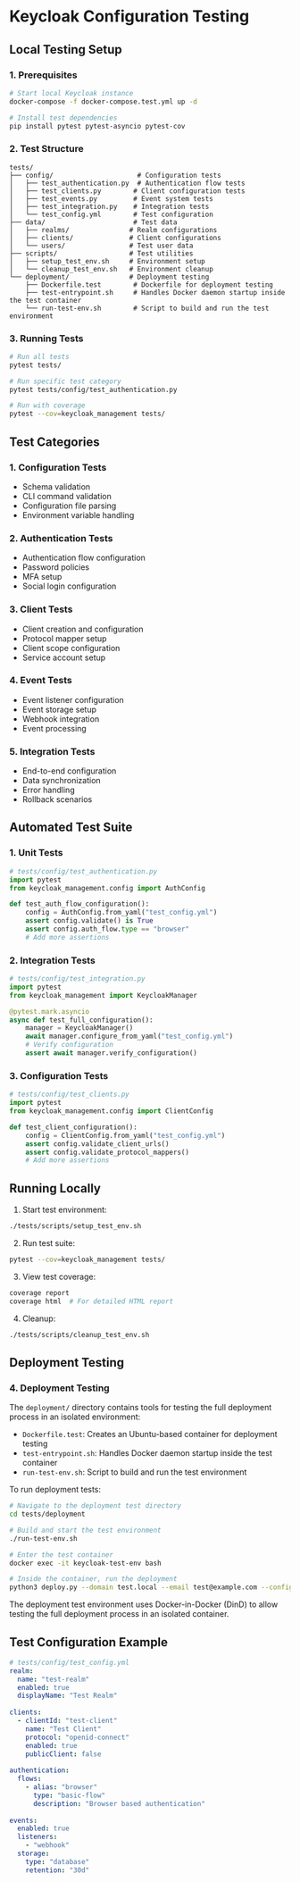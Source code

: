 # Keycloak Configuration Testing

## Local Testing Setup

### 1. Prerequisites
```bash
# Start local Keycloak instance
docker-compose -f docker-compose.test.yml up -d

# Install test dependencies
pip install pytest pytest-asyncio pytest-cov
```

### 2. Test Structure
```
tests/
├── config/                     # Configuration tests
│   ├── test_authentication.py  # Authentication flow tests
│   ├── test_clients.py        # Client configuration tests
│   ├── test_events.py         # Event system tests
│   ├── test_integration.py    # Integration tests
│   └── test_config.yml        # Test configuration
├── data/                      # Test data
│   ├── realms/               # Realm configurations
│   ├── clients/              # Client configurations
│   └── users/                # Test user data
├── scripts/                  # Test utilities
│   ├── setup_test_env.sh     # Environment setup
│   └── cleanup_test_env.sh   # Environment cleanup
└── deployment/               # Deployment testing
    ├── Dockerfile.test        # Dockerfile for deployment testing
    ├── test-entrypoint.sh     # Handles Docker daemon startup inside the test container
    └── run-test-env.sh        # Script to build and run the test environment
```

### 3. Running Tests
```bash
# Run all tests
pytest tests/

# Run specific test category
pytest tests/config/test_authentication.py

# Run with coverage
pytest --cov=keycloak_management tests/
```

## Test Categories

### 1. Configuration Tests
- Schema validation
- CLI command validation
- Configuration file parsing
- Environment variable handling

### 2. Authentication Tests
- Authentication flow configuration
- Password policies
- MFA setup
- Social login configuration

### 3. Client Tests
- Client creation and configuration
- Protocol mapper setup
- Client scope configuration
- Service account setup

### 4. Event Tests
- Event listener configuration
- Event storage setup
- Webhook integration
- Event processing

### 5. Integration Tests
- End-to-end configuration
- Data synchronization
- Error handling
- Rollback scenarios

## Automated Test Suite

### 1. Unit Tests
```python
# tests/config/test_authentication.py
import pytest
from keycloak_management.config import AuthConfig

def test_auth_flow_configuration():
    config = AuthConfig.from_yaml("test_config.yml")
    assert config.validate() is True
    assert config.auth_flow.type == "browser"
    # Add more assertions
```

### 2. Integration Tests
```python
# tests/config/test_integration.py
import pytest
from keycloak_management import KeycloakManager

@pytest.mark.asyncio
async def test_full_configuration():
    manager = KeycloakManager()
    await manager.configure_from_yaml("test_config.yml")
    # Verify configuration
    assert await manager.verify_configuration()
```

### 3. Configuration Tests
```python
# tests/config/test_clients.py
import pytest
from keycloak_management.config import ClientConfig

def test_client_configuration():
    config = ClientConfig.from_yaml("test_config.yml")
    assert config.validate_client_urls()
    assert config.validate_protocol_mappers()
    # Add more assertions
```

## Running Locally

1. Start test environment:
```bash
./tests/scripts/setup_test_env.sh
```

2. Run test suite:
```bash
pytest --cov=keycloak_management tests/
```

3. View test coverage:
```bash
coverage report
coverage html  # For detailed HTML report
```

4. Cleanup:
```bash
./tests/scripts/cleanup_test_env.sh
```

## Deployment Testing

### 4. Deployment Testing
The `deployment/` directory contains tools for testing the full deployment process in an isolated environment:

- `Dockerfile.test`: Creates an Ubuntu-based container for deployment testing
- `test-entrypoint.sh`: Handles Docker daemon startup inside the test container
- `run-test-env.sh`: Script to build and run the test environment

To run deployment tests:
```bash
# Navigate to the deployment test directory
cd tests/deployment

# Build and start the test environment
./run-test-env.sh

# Enter the test container
docker exec -it keycloak-test-env bash

# Inside the container, run the deployment
python3 deploy.py --domain test.local --email test@example.com --config test-config.yaml
```

The deployment test environment uses Docker-in-Docker (DinD) to allow testing the full deployment process in an isolated container.

## Test Configuration Example

```yaml
# tests/config/test_config.yml
realm:
  name: "test-realm"
  enabled: true
  displayName: "Test Realm"
  
clients:
  - clientId: "test-client"
    name: "Test Client"
    protocol: "openid-connect"
    enabled: true
    publicClient: false
    
authentication:
  flows:
    - alias: "browser"
      type: "basic-flow"
      description: "Browser based authentication"
      
events:
  enabled: true
  listeners:
    - "webhook"
  storage:
    type: "database"
    retention: "30d"
